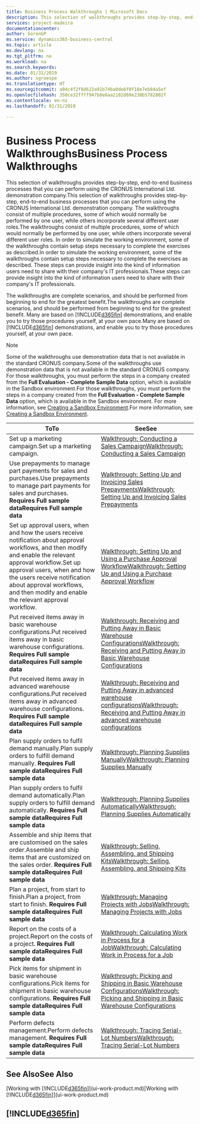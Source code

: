 ```yaml
---
title: Business Process Walkthroughs | Microsoft Docs
description: This selection of walkthroughs provides step-by-step, end-to-end business processes that you can perform using the CRONUS International Ltd. demonstration company. The walkthroughs consist of multiple procedures, some of which would normally be performed by one user, while others incorporate several different user roles. In order to simulate the working environment, some of the walkthroughs contain setup steps necessary to complete the exercises as described. These steps can provide insight into the kind of information users need to share with their company's IT professionals.
services: project-madeira
documentationcenter: 
author: SorenGP
ms.service: dynamics365-business-central
ms.topic: article
ms.devlang: na
ms.tgt_pltfrm: na
ms.workload: na
ms.search.keywords: 
ms.date: 01/31/2019
ms.author: sgroespe
ms.translationtype: HT
ms.sourcegitcommit: a94c4f2f8d622a91b74ba0de6f0f18e7eb84a5ef
ms.openlocfilehash: 350ce32ffff947b8e6aa2182d69e238b5782802f
ms.contentlocale: en-nz
ms.lasthandoff: 01/31/2019

---
```

# <a name="business-process-walkthroughs"></a><span data-ttu-id="6c79c-106">Business Process Walkthroughs</span><span class="sxs-lookup"><span data-stu-id="6c79c-106">Business Process Walkthroughs</span></span>
<span data-ttu-id="6c79c-107">This selection of walkthroughs provides step-by-step, end-to-end business processes that you can perform using the CRONUS International Ltd. demonstration company.</span><span class="sxs-lookup"><span data-stu-id="6c79c-107">This selection of walkthroughs provides step-by-step, end-to-end business processes that you can perform using the CRONUS International Ltd. demonstration company.</span></span> <span data-ttu-id="6c79c-108">The walkthroughs consist of multiple procedures, some of which would normally be performed by one user, while others incorporate several different user roles.</span><span class="sxs-lookup"><span data-stu-id="6c79c-108">The walkthroughs consist of multiple procedures, some of which would normally be performed by one user, while others incorporate several different user roles.</span></span> <span data-ttu-id="6c79c-109">In order to simulate the working environment, some of the walkthroughs contain setup steps necessary to complete the exercises as described.</span><span class="sxs-lookup"><span data-stu-id="6c79c-109">In order to simulate the working environment, some of the walkthroughs contain setup steps necessary to complete the exercises as described.</span></span> <span data-ttu-id="6c79c-110">These steps can provide insight into the kind of information users need to share with their company's IT professionals.</span><span class="sxs-lookup"><span data-stu-id="6c79c-110">These steps can provide insight into the kind of information users need to share with their company's IT professionals.</span></span>  

 <span data-ttu-id="6c79c-111">The walkthroughs are complete scenarios, and should be performed from beginning to end for the greatest benefit.</span><span class="sxs-lookup"><span data-stu-id="6c79c-111">The walkthroughs are complete scenarios, and should be performed from beginning to end for the greatest benefit.</span></span> <span data-ttu-id="6c79c-112">Many are based on [!INCLUDE[d365fin](includes/d365fin_md.md)] demonstrations, and enable you to try those procedures yourself, at your own pace.</span><span class="sxs-lookup"><span data-stu-id="6c79c-112">Many are based on [!INCLUDE[d365fin](includes/d365fin_md.md)] demonstrations, and enable you to try those procedures yourself, at your own pace.</span></span>  

> [!NOTE]
> <span data-ttu-id="6c79c-113">Some of the walkthroughs use demonstration data that is not available in the standard CRONUS company.</span><span class="sxs-lookup"><span data-stu-id="6c79c-113">Some of the walkthroughs use demonstration data that is not available in the standard CRONUS company.</span></span> <span data-ttu-id="6c79c-114">For those walkthroughs, you must perform the steps in a company created from the **Full Evaluation - Complete Sample Data** option, which is available in the Sandbox environment.</span><span class="sxs-lookup"><span data-stu-id="6c79c-114">For those walkthroughs, you must perform the steps in a company created from the **Full Evaluation - Complete Sample Data** option, which is available in the Sandbox environment.</span></span> <span data-ttu-id="6c79c-115">For more information, see [Creating a Sandbox Environment](across-how-create-sandbox-environment.md).</span><span class="sxs-lookup"><span data-stu-id="6c79c-115">For more information, see [Creating a Sandbox Environment](across-how-create-sandbox-environment.md).</span></span>

|<span data-ttu-id="6c79c-116">To</span><span class="sxs-lookup"><span data-stu-id="6c79c-116">To</span></span>|<span data-ttu-id="6c79c-117">See</span><span class="sxs-lookup"><span data-stu-id="6c79c-117">See</span></span>|  
|--------|---------|  
|<span data-ttu-id="6c79c-118">Set up a marketing campaign.</span><span class="sxs-lookup"><span data-stu-id="6c79c-118">Set up a marketing campaign.</span></span>|[<span data-ttu-id="6c79c-119">Walkthrough: Conducting a Sales Campaign</span><span class="sxs-lookup"><span data-stu-id="6c79c-119">Walkthrough: Conducting a Sales Campaign</span></span>](walkthrough-conducting-a-sales-campaign.md)|  
|<span data-ttu-id="6c79c-120">Use prepayments to manage part payments for sales and purchases.</span><span class="sxs-lookup"><span data-stu-id="6c79c-120">Use prepayments to manage part payments for sales and purchases.</span></span> <span data-ttu-id="6c79c-121">**Requires Full sample data**</span><span class="sxs-lookup"><span data-stu-id="6c79c-121">**Requires Full sample data**</span></span> |[<span data-ttu-id="6c79c-122">Walkthrough: Setting Up and Invoicing Sales Prepayments</span><span class="sxs-lookup"><span data-stu-id="6c79c-122">Walkthrough: Setting Up and Invoicing Sales Prepayments</span></span>](walkthrough-setting-up-and-invoicing-sales-prepayments.md)|  
|<span data-ttu-id="6c79c-123">Set up approval users, when and how the users receive notification about approval workflows, and then modify and enable the relevant approval workflow.</span><span class="sxs-lookup"><span data-stu-id="6c79c-123">Set up approval users, when and how the users receive notification about approval workflows, and then modify and enable the relevant approval workflow.</span></span>|[<span data-ttu-id="6c79c-124">Walkthrough: Setting Up and Using a Purchase Approval Workflow</span><span class="sxs-lookup"><span data-stu-id="6c79c-124">Walkthrough: Setting Up and Using a Purchase Approval Workflow</span></span>](walkthrough-setting-up-and-using-a-purchase-approval-workflow.md)|  
|<span data-ttu-id="6c79c-125">Put received items away in basic warehouse configurations.</span><span class="sxs-lookup"><span data-stu-id="6c79c-125">Put received items away in basic warehouse configurations.</span></span> <span data-ttu-id="6c79c-126">**Requires Full sample data**</span><span class="sxs-lookup"><span data-stu-id="6c79c-126">**Requires Full sample data**</span></span>|[<span data-ttu-id="6c79c-127">Walkthrough: Receiving and Putting Away in Basic Warehouse Configurations</span><span class="sxs-lookup"><span data-stu-id="6c79c-127">Walkthrough: Receiving and Putting Away in Basic Warehouse Configurations</span></span>](walkthrough-receiving-and-putting-away-in-basic-warehousing.md)|  
|<span data-ttu-id="6c79c-128">Put received items away in advanced warehouse configurations.</span><span class="sxs-lookup"><span data-stu-id="6c79c-128">Put received items away in advanced warehouse configurations.</span></span> <span data-ttu-id="6c79c-129">**Requires Full sample data**</span><span class="sxs-lookup"><span data-stu-id="6c79c-129">**Requires Full sample data**</span></span>|[<span data-ttu-id="6c79c-130">Walkthrough: Receiving and Putting Away in advanced warehouse configurations</span><span class="sxs-lookup"><span data-stu-id="6c79c-130">Walkthrough: Receiving and Putting Away in advanced warehouse configurations</span></span>](walkthrough-receiving-and-putting-away-in-advanced-warehousing.md)|  
|<span data-ttu-id="6c79c-131">Plan supply orders to fulfil demand manually.</span><span class="sxs-lookup"><span data-stu-id="6c79c-131">Plan supply orders to fulfill demand manually.</span></span> <span data-ttu-id="6c79c-132">**Requires Full sample data**</span><span class="sxs-lookup"><span data-stu-id="6c79c-132">**Requires Full sample data**</span></span>|[<span data-ttu-id="6c79c-133">Walkthrough: Planning Supplies Manually</span><span class="sxs-lookup"><span data-stu-id="6c79c-133">Walkthrough: Planning Supplies Manually</span></span>](walkthrough-planning-supplies-manually.md)|  
|<span data-ttu-id="6c79c-134">Plan supply orders to fulfil demand automatically.</span><span class="sxs-lookup"><span data-stu-id="6c79c-134">Plan supply orders to fulfill demand automatically.</span></span> <span data-ttu-id="6c79c-135">**Requires Full sample data**</span><span class="sxs-lookup"><span data-stu-id="6c79c-135">**Requires Full sample data**</span></span>|[<span data-ttu-id="6c79c-136">Walkthrough: Planning Supplies Automatically</span><span class="sxs-lookup"><span data-stu-id="6c79c-136">Walkthrough: Planning Supplies Automatically</span></span>](walkthrough-planning-supplies-automatically.md)|  
|<span data-ttu-id="6c79c-137">Assemble and ship items that are customised on the sales order.</span><span class="sxs-lookup"><span data-stu-id="6c79c-137">Assemble and ship items that are customized on the sales order.</span></span> <span data-ttu-id="6c79c-138">**Requires Full sample data**</span><span class="sxs-lookup"><span data-stu-id="6c79c-138">**Requires Full sample data**</span></span>|[<span data-ttu-id="6c79c-139">Walkthrough: Selling, Assembling, and Shipping Kits</span><span class="sxs-lookup"><span data-stu-id="6c79c-139">Walkthrough: Selling, Assembling, and Shipping Kits</span></span>](walkthrough-selling-assembling-and-shipping-kits.md)|  
|<span data-ttu-id="6c79c-140">Plan a project, from start to finish.</span><span class="sxs-lookup"><span data-stu-id="6c79c-140">Plan a project, from start to finish.</span></span> <span data-ttu-id="6c79c-141">**Requires Full sample data**</span><span class="sxs-lookup"><span data-stu-id="6c79c-141">**Requires Full sample data**</span></span>|[<span data-ttu-id="6c79c-142">Walkthrough: Managing Projects with Jobs</span><span class="sxs-lookup"><span data-stu-id="6c79c-142">Walkthrough: Managing Projects with Jobs</span></span>](walkthrough-managing-projects-with-jobs.md)|  
|<span data-ttu-id="6c79c-143">Report on the costs of a project.</span><span class="sxs-lookup"><span data-stu-id="6c79c-143">Report on the costs of a project.</span></span> <span data-ttu-id="6c79c-144">**Requires Full sample data**</span><span class="sxs-lookup"><span data-stu-id="6c79c-144">**Requires Full sample data**</span></span>|[<span data-ttu-id="6c79c-145">Walkthrough: Calculating Work in Process for a Job</span><span class="sxs-lookup"><span data-stu-id="6c79c-145">Walkthrough: Calculating Work in Process for a Job</span></span>](walkthrough-calculating-work-in-process-for-a-job.md)|  
|<span data-ttu-id="6c79c-146">Pick items for shipment in basic warehouse configurations.</span><span class="sxs-lookup"><span data-stu-id="6c79c-146">Pick items for shipment in basic warehouse configurations.</span></span> <span data-ttu-id="6c79c-147">**Requires Full sample data**</span><span class="sxs-lookup"><span data-stu-id="6c79c-147">**Requires Full sample data**</span></span>|[<span data-ttu-id="6c79c-148">Walkthrough: Picking and Shipping in Basic Warehouse Configurations</span><span class="sxs-lookup"><span data-stu-id="6c79c-148">Walkthrough: Picking and Shipping in Basic Warehouse Configurations</span></span>](walkthrough-picking-and-shipping-in-basic-warehousing.md)|  
|<span data-ttu-id="6c79c-149">Perform defects management.</span><span class="sxs-lookup"><span data-stu-id="6c79c-149">Perform defects management.</span></span> <span data-ttu-id="6c79c-150">**Requires Full sample data**</span><span class="sxs-lookup"><span data-stu-id="6c79c-150">**Requires Full sample data**</span></span>|[<span data-ttu-id="6c79c-151">Walkthrough: Tracing Serial-Lot Numbers</span><span class="sxs-lookup"><span data-stu-id="6c79c-151">Walkthrough: Tracing Serial-Lot Numbers</span></span>](walkthrough-tracing-serial-lot-numbers.md)|  

## <a name="see-also"></a><span data-ttu-id="6c79c-152">See Also</span><span class="sxs-lookup"><span data-stu-id="6c79c-152">See Also</span></span>
<span data-ttu-id="6c79c-153">[Working with [!INCLUDE[d365fin](includes/d365fin_md.md)]](ui-work-product.md)</span><span class="sxs-lookup"><span data-stu-id="6c79c-153">[Working with [!INCLUDE[d365fin](includes/d365fin_md.md)]](ui-work-product.md)</span></span>  

## [!INCLUDE[d365fin](includes/free_trial_md.md)]  

